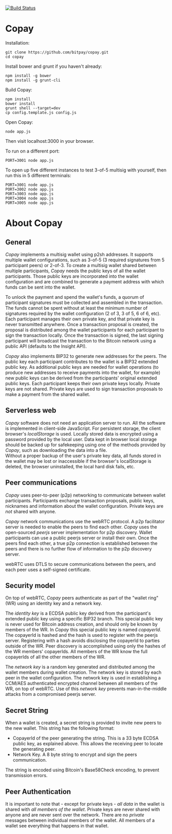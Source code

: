 [![Build Status](https://secure.travis-ci.org/bitpay/copay.png)](http://travis-ci.org/bitpay/copay)

Copay
=====

Installation:

```
git clone https://github.com/bitpay/copay.git
cd copay
```

Install bower and grunt if you haven't already:
```
npm install -g bower
npm install -g grunt-cli
```

Build Copay:
```
npm install
bower install
grunt shell --target=dev
cp config.template.js config.js
```

Open Copay:
```
node app.js
```

Then visit localhost:3000 in your browser.

To run on a different port:
```
PORT=3001 node app.js
```

To open up five different instances to test 3-of-5 multisig with yourself, then run this in 5 different terminals:
```
PORT=3001 node app.js
PORT=3002 node app.js
PORT=3003 node app.js
PORT=3004 node app.js
PORT=3005 node app.js
```

About Copay
===========

General
-------

*Copay* implements a multisig wallet using p2sh addresses. It supports multiple wallet configurations, such as 3-of-5
(3 required signatures from 5 participant peers) or 2-of-3.  To create a multisig wallet shared between multiple participants,
*Copay* needs the public keys of all the wallet participants. Those public keys are incorporated into the 
wallet configuration and are combined to generate a payment address with which funds can be sent into the wallet.  

To unlock the payment and spend the wallet's funds, a quorum of participant signatures must be collected 
and assembled in the transaction. The funds cannot be spent without at least the minimum number of
signatures required by the wallet configuration (2 of 3, 3 of 5, 6 of 6, etc). 
Each participant manages their own private key, and that private key is never transmitted anywhere. 
Once a transaction proposal is created, the proposal is distributed among the 
wallet participants for each participant to sign the transaction locally. 
Once the transaction is signed, the last signing participant will broadcast the 
transaction to the Bitcoin network using a public API (defaults to the Insight API).

*Copay* also implements BIP32 to generate new addresses for the peers. The public key each participant contributes 
to the wallet is a BIP32 extended public key. As additional public keys are needed for wallet operations (to produce 
new addresses to receive payments into the wallet, for example) new public keys can be derived from the participants' 
original extended public keys. Each participant keeps their own private keys locally. Private keys are not shared. 
Private keys are used to sign transaction proposals to make a payment from the shared wallet.

Serverless web
--------------
*Copay* software does not need an application server to run. All the software is implemented in client-side
JavaScript. For persistent storage, the client browser's *localStorage* is used. Locally stored data is
encrypted using a password provided by the local user. Data kept in browser local storage should be
backed up for safekeeping using one of the methods provided by *Copay*, such as downloading the data into a file.  
Without a proper backup of the user's private key data, all funds stored in the 
wallet may be lost or inaccessible if the browser's localStorage is deleted, the browser uninstalled, 
the local hard disk fails, etc.

Peer communications
-------------------
*Copay* uses peer-to-peer (p2p) networking to communicate between wallet participants. Participants exchange transaction 
proposals, public keys, nicknames and information about the wallet configuration. Private keys are *not* shared with anyone. 

*Copay* network communications use the webRTC protocol. A p2p facilitator server is needed to enable the peers to find each other.
 *Copay* uses the open-sourced *peerjs* server implementation for p2p discovery. Wallet participants can use a 
 public peerjs server or install their own. Once the peers find each other, a true p2p connection is established between the
 peers and there is no further flow of information to the p2p discovery server.

webRTC uses DTLS to secure communications between the peers, and each peer uses a self-signed
certificate.

Security model
--------------
On top of webRTC, *Copay* peers authenticate as part of the "wallet ring"(WR) using an identity 
key and a network key. 

The *identity key* is a ECDSA public key derived from the participant's extended public 
key using a specific BIP32 branch. This special public key is never used for Bitcoin address creation, and
should only be known by members of the WR. 
In *Copay* this special public key is named *copayerId*.  The copayerId is hashed and the hash is used to 
register with the peerjs server. Registering with a hash avoids disclosing the copayerId to parties outside of the WR.
Peer discovery is accomplished using only the hashes of the WR members' copayerIds. All members of the WR
know the full copayerIds of all the other members of the WR.

The *network key* is a random key generated and distributed among the wallet members during wallet creation. 
The network key is stored by each peer in the wallet configuration. The network key is used in establishing a CCM/AES 
authenticated encrypted channel between all members of the WR, on top of webRTC. Use of this
*network key* prevents man-in-the-middle attacks from a compromised peerjs server.

Secret String
-------------
When a wallet is created, a secret string is provided to invite new peers to the new wallet. This string
has the following format:

  - CopayerId of the peer generating the string. This is a 33 byte ECDSA public key, as explained above.
This allows the receiving peer to locate the generating peer.
  - Network Key. A 8 byte string to encrypt and sign the peers communication.

The string is encoded using Bitcoin's Base58Check encoding, to prevent transmission errors.

Peer Authentication
-------------------

It is important to note that - except for private keys - *all data* in the wallet is shared with *all members of the wallet*. 
Private keys are never shared with anyone and are never sent over the network. There are no *private* messages between 
individual members of the wallet. All members of a wallet see everything that happens in that wallet.










